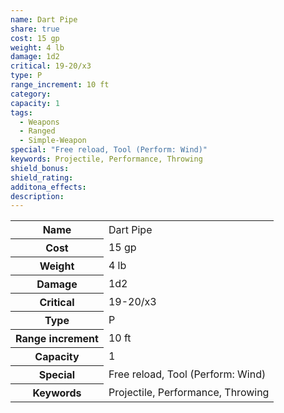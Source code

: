 ```yaml
---
name: Dart Pipe
share: true
cost: 15 gp
weight: 4 lb
damage: 1d2
critical: 19-20/x3
type: P
range_increment: 10 ft
category: 
capacity: 1
tags:
  - Weapons
  - Ranged
  - Simple-Weapon
special: "Free reload, Tool (Perform: Wind)"
keywords: Projectile, Performance, Throwing
shield_bonus: 
shield_rating: 
additona_effects: 
description: 
---
```


<p><span style="overflow-x: auto;"><table><tbody><tr><th>Name</th><td>Dart Pipe</td></tr><tr><th>Cost</th><td>15 gp</td></tr><tr><th>Weight</th><td>4 lb</td></tr><tr><th>Damage</th><td>1d2</td></tr><tr><th>Critical</th><td>19-20/x3</td></tr><tr><th>Type</th><td>P</td></tr><tr><th>Range increment</th><td>10 ft</td></tr><tr><th>Capacity</th><td>1</td></tr><tr><th>Special</th><td>Free reload, Tool (Perform: Wind)</td></tr><tr><th>Keywords</th><td>Projectile, Performance, Throwing</td></tr></tbody></table></span></p>